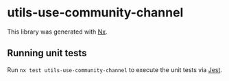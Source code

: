 # utils-use-community-channel

This library was generated with [Nx](https://nx.dev).

## Running unit tests

Run `nx test utils-use-community-channel` to execute the unit tests via [Jest](https://jestjs.io).
